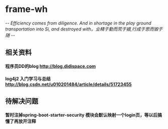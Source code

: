 # frame-wh
-*- Efficiency comes from diligence. And in shortage in the play ground transportation into Si, and destroyed with。业精于勤而荒于嬉,行成于思而毁于随 -*-

## 相关资料
#### 程序员DD的blog http://blog.didispace.com
#### log4j2 入门学习与总结 http://blog.csdn.net/u010201484/article/details/51723455


## 待解决问题
#### 暂时注掉spring-boot-starter-security 模块会默认映射一个login页，等以后搞懂了再放开注释

